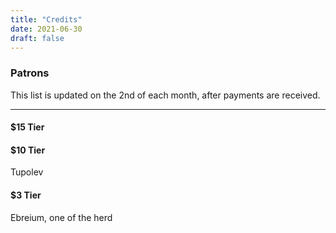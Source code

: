 ```yaml
---
title: "Credits"
date: 2021-06-30
draft: false
---
```


### Patrons
This list is updated on the 2nd of each month, after payments are received.

<hr>

#### $15 Tier

#### $10 Tier
Tupolev

#### $3 Tier
Ebreium, one of the herd